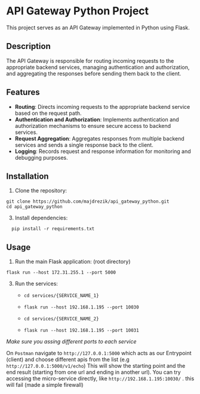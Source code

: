 # API Gateway Python Project

This project serves as an API Gateway implemented in Python using Flask.

## Description

The API Gateway is responsible for routing incoming requests to the appropriate backend services, managing authentication and authorization, and aggregating the responses before sending them back to the client.

## Features

- **Routing**: Directs incoming requests to the appropriate backend service based on the request path.
- **Authentication and Authorization**: Implements authentication and authorization mechanisms to ensure secure access to backend services.
- **Request Aggregation**: Aggregates responses from multiple backend services and sends a single response back to the client.
- **Logging**: Records request and response information for monitoring and debugging purposes.

## Installation

1. Clone the repository:
  ``` 
  git clone https://github.com/majdrezik/api_gateway_python.git
  cd api_gateway_python
```
3. Install dependencies:
```
  pip install -r requirements.txt
```

## Usage

1. Run the main Flask application: (root directory)
   
  ```flask run --host 172.31.255.1 --port 5000```

3. Run the services:
   - ```cd services/{SERVICE_NAME_1}```
     
   - ```flask run --host 192.168.1.195 --port 10030```

   - ```cd services/{SERVICE_NAME_2}```
   - ```flask run --host 192.168.1.195 --port 10031```
     
_Make sure you assing different ports to each service_

On `Postman` navigate to `http://127.0.0.1:5000` which acts as our Entrypoint (client) and choose different apis from the list (e.g `http://127.0.0.1:5000/v1/echo`)
This will show the starting point and the end result (starting from one url and ending in another url).
You can try accessing the micro-service directly, like `http://192.168.1.195:10030/` . this will fail (made a simple firewall)
